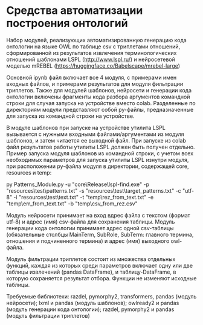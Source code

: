 # Средства автоматизации построения онтологий
Набор модулей, реализующих автоматизированную генерацию кода онтологии на языке OWL по таблице csv с триплетами отношений, сформированной из результатов извлечения терминологических отношений шаблонами LSPL (http://www.lspl.ru/) и нейросетевой моделью mREBEL (https://huggingface.co/Babelscape/mrebel-large)

Основной ipynb файл включает все 4 модуля, с примерами имен входных файлов, и примерами результатов для модуля фильтрации триплетов. Также для модулей шаблонов, нейросети и генерации кода онтологии включены фрагменты кода разбора аргументов командной строки для случая запуска на устройстве вместо colab. Разделенные по директориям модули представляют собой py-файлы, предназначенные для запуска из командной строки на устройстве.

В модуле шаблонов при запуске на устройстве утилита LSPL вызывается с нужными входными файлами/аргументами из модуля шаблонов, и затем читается ее выходной файл. При запуске из colab файл результатов работы утилиты LSPL должен быть получен отдельно. Пример запуска модуля шаблонов из командной строки, с учетом всех необходимых параметров для запуска утилиты LSPL изнутри модуля, при расположении py-файла модуля в директории, содержащей core, resources и temp: 

 py Patterns_Module.py -u "core\Release\lspl-find.exe" -p "resources\test\patterns.txt" -s "resources\test\target_patterns.txt" -c "utf-8" -i "resources\test\text.txt" -t "temp\rez_from_text.txt" -e "temp\err_from_text.txt" -b "temp\csv_from_rez.csv"
 
Модуль нейросети принимает на вход вдрес файла с текстом (формат utf-8) и адрес (имя) csv-файла для сохранения таблицы. Модуль генерации кода онтологии принимает адрес одной csv-таблицы (обязательные столбцы MainTerm, SubRole, SubTerm: главного термина, отношения и подчиненного термина) и адрес (имя) выходного owl-файла.

Модуль фильтрации триплетов состоит из множества отдельных функций, каждая из которых среди параметров включает одну или две таблицы извлечений (pandas DataFrame), и таблицу-DataFrame, в которую сохраняется результат отбора. Функции не изменяют исходные таблицы.

Требуемые библиотеки: razdel, pymorphy2, transformers, pandas (модуль нейросети); lxml и pandas (модуль шаблонов); owlready2 и pandas (модуль генерации кода онтологии); razdel, pymorphy2 и pandas (модуль фильтрации триплетов)
